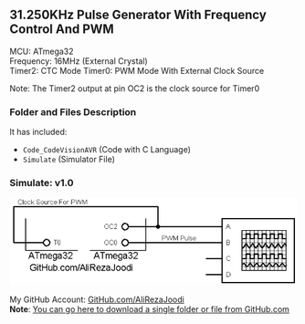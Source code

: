 ## 31.250KHz Pulse Generator With Frequency Control And PWM

MCU:       	ATmega32  
Frequency:  	16MHz (External Crystal)				
Timer2: 	CTC Mode
Timer0:		PWM Mode With External Clock Source

Note: The Timer2 output at pin OC2 is the clock source for Timer0

### Folder and Files Description
It has included:
- `Code_CodeVisionAVR` (Code with C Language)
- `Simulate` (Simulator File)

### Simulate: v1.0
![](Simulate/v1.0.png)

My GitHub Account: [GitHub.com/AliRezaJoodi](https://github.com/AliRezaJoodi)  
**Note**: [You can go here to download a single folder or file from GitHub.com](https://minhaskamal.github.io/DownGit/#/home)
